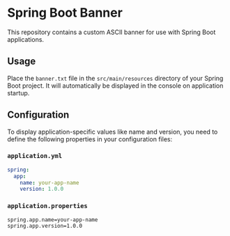 # Spring Boot Banner

This repository contains a custom ASCII banner for use with Spring Boot applications.

## Usage

Place the `banner.txt` file in the `src/main/resources` directory of your Spring Boot project. It will automatically be displayed in the console on application startup.

## Configuration

To display application-specific values like name and version, you need to define the following properties in your configuration files:

### `application.yml`

```yaml
spring:
  app:
    name: your-app-name
    version: 1.0.0
```

### `application.properties`

```properties
spring.app.name=your-app-name
spring.app.version=1.0.0
```
